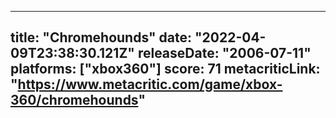 
---
title: "Chromehounds"
date: "2022-04-09T23:38:30.121Z"
releaseDate: "2006-07-11"
platforms: ["xbox360"]
score: 71
metacriticLink: "https://www.metacritic.com/game/xbox-360/chromehounds"
---
